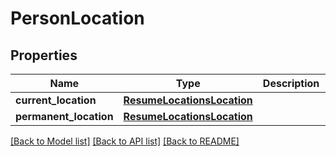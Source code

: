 # PersonLocation


## Properties
Name | Type | Description | Notes
------------ | ------------- | ------------- | -------------
**current_location** | [**ResumeLocationsLocation**](ResumeLocationsLocation.md) |  | [optional] 
**permanent_location** | [**ResumeLocationsLocation**](ResumeLocationsLocation.md) |  | [optional] 

[[Back to Model list]](../README.md#documentation-for-models) [[Back to API list]](../README.md#documentation-for-api-endpoints) [[Back to README]](../README.md)


